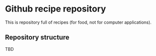 # Github recipe repository

This is repository full of recipes (for food, not for computer applications).

## Repository structure

TBD

